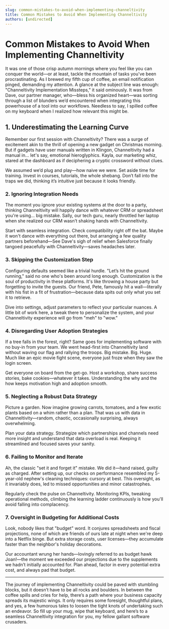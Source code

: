 ```yaml
---
slug: common-mistakes-to-avoid-when-implementing-channeltivity
title: Common Mistakes to Avoid When Implementing Channeltivity
authors: [undirected]
---
```



# Common Mistakes to Avoid When Implementing Channeltivity

It was one of those crisp autumn mornings where you feel like you can conquer the world—or at least, tackle the mountain of tasks you've been procrastinating. As I brewed my fifth cup of coffee, an email notification pinged, demanding my attention. A glance at the subject line was enough: "Channeltivity Implementation Missteps," it said ominously. It was from Dave, our partner manager, who—bless his organized heart—was sorting through a list of blunders we’d encountered when integrating this powerhouse of a tool into our workflows. Needless to say, I spilled coffee on my keyboard when I realized how relevant this might be.

## **1. Underestimating the Learning Curve**

Remember our first session with Channeltivity? There was a surge of excitement akin to the thrill of opening a new gadget on Christmas morning. But if gadgets have user manuals written in Klingon, Channeltivity had a manual in... let's say, emotional hieroglyphics. Kayla, our marketing whiz, stared at the dashboard as if deciphering a cryptic crossword without clues. 

We assumed we’d plug and play—how naive we were. Set aside time for training. Invest in courses, tutorials, the whole shebang. Don’t fall into the traps we did, thinking it’s intuitive just because it looks friendly.

### **2. Ignoring Integration Needs**

The moment you ignore your existing systems at the door to a party, thinking Channeltivity will happily dance with whatever CRM or spreadsheet you're using... big mistake. Sally, our tech guru, nearly throttled her laptop when she realized our CRM wasn’t shaking hands with Channeltivity.

Start with seamless integration. Check compatibility right off the bat. Maybe it won't dance with everything out there, but arranging a few quality partners beforehand—See Dave's sigh of relief when Salesforce finally tangoed peacefully with Channeltivity—saves headaches later.

### **3. Skipping the Customization Step**

Configuring defaults seemed like a trivial hurdle. "Let’s hit the ground running," said no one who's been around long enough. Customization is the soul of productivity in these platforms. It's like throwing a house party but forgetting to invite the guests. Our friend, Pete, famously hit a wall—literally with his fist in a fit of frustration—because data spits out only what you set it to retrieve.

Dive into settings, adjust parameters to reflect your particular nuances. A little bit of work here, a tweak there to personalize the system, and your Channeltivity experience will go from "meh" to "wow."

### **4. Disregarding User Adoption Strategies**

If a tree falls in the forest, right? Same goes for implementing software with no buy-in from your team. We went head-first into Channeltivity land without waving our flag and rallying the troops. Big mistake. Big. Huge. Much like an epic movie fight scene, everyone just froze when they saw the login screen.

Get everyone on board from the get-go. Host a workshop, share success stories, bake cookies—whatever it takes. Understanding the why and the how keeps motivation high and adoption smooth.

### **5. Neglecting a Robust Data Strategy**

Picture a garden. Now imagine growing carrots, tomatoes, and a few exotic plants based on a whim rather than a plan. That was us with data in Channeltivity—random, chaotic, occasionally surprising, always overwhelming.

Plan your data strategy. Strategize which partnerships and channels need more insight and understand that data overload is real. Keeping it streamlined and focused saves your sanity.

### **6. Failing to Monitor and Iterate**

Ah, the classic "set it and forget it" mistake. We did it—hand raised, guilty as charged. After setting up, our checks on performance resembled my 5-year-old nephew's cleaning techniques: cursory at best. This oversight, as it invariably does, led to missed opportunities and minor catastrophes.

Regularly check the pulse on Channeltivity. Monitoring KPIs, tweaking operational methods, climbing the learning ladder continuously is how you'll avoid falling into complacency.

### **7. Oversight in Budgeting for Additional Costs**

Look, nobody likes that "budget" word. It conjures spreadsheets and fiscal projections, none of which are friends of ours late at night when we're deep into a Netflix binge. But extra storage costs, user licenses—they accumulate faster than the neighbor's holiday decorations.

Our accountant wrung her hands—lovingly referred to as budget hawk Joan!—the moment we exceeded our projections due to the supplements we hadn’t initially accounted for. Plan ahead, factor in every potential extra cost, and always pad that budget.

---

The journey of implementing Channeltivity could be paved with stumbling blocks, but it doesn’t have to be all rocks and boulders. In between the coffee spills and cries for help, there’s a path where your business capacity spreads its majestic wings. It only requires some foresight, thoughtful plans, and yes, a few humorous tales to loosen the tight knots of undertaking such an endeavor. So fill up your mug, wipe that keyboard, and here’s to a seamless Channeltivity integration for you, my fellow gallant software crusaders.